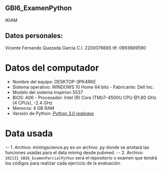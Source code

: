 ## GBI6_ExamenPython
IKIAM
##
## Datos personales:
Vicente Fernando Quezada García
C.I. 2200076665
tlf: 0993669590
# Datos del computador
- Nombre del equipo: DESKTOP-3PK4RKE 
- Sistema operativo: WINDOWS 10 
Home 64 bits - Fabricante: Dell Inc. 
- Modelo del sistema Inspirion 5537 
- BIOS: A06 - Procesador: Intel (R) Core (TM)i7-4500U CPU @1.80 GHz (4 
CPUs), -2.4 GHz 
- Memoria: 4 GB RAM
- Versión de Python: [*Python 3.0 realease*](https://www.python.org/download/releases/3.0/)
# Data usada
-- 1. Archivo: miningscience.py es un archivo .py donde se anotará las funciones usadas para el data mining desde pubmed.
-- 2. Archivo: ```2021II_GBI6_ExamenParcialPython``` será el repositorio o examen que tendrá los códigos para realizar cada ejercicio de la evaluación.


